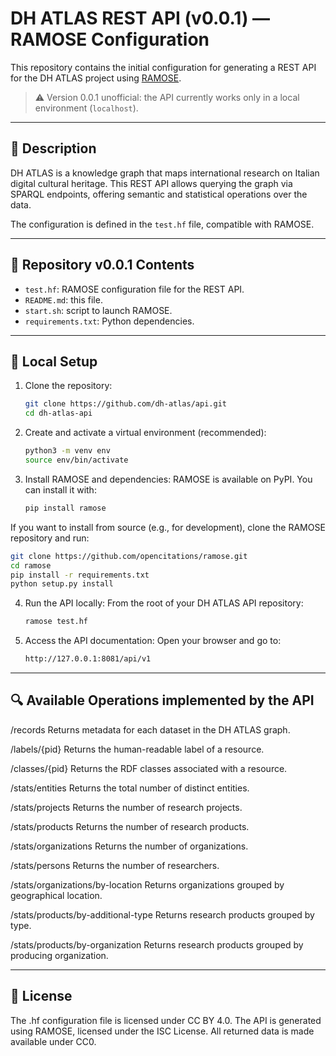 # DH ATLAS REST API (v0.0.1) — RAMOSE Configuration

This repository contains the initial configuration for generating a REST API for the DH ATLAS project using [RAMOSE](https://github.com/opencitations/ramose).

> ⚠️ Version 0.0.1 unofficial: the API currently works only in a local environment (`localhost`).

---

## 📘 Description

DH ATLAS is a knowledge graph that maps international research on Italian digital cultural heritage. This REST API allows querying the graph via SPARQL endpoints, offering semantic and statistical operations over the data.

The configuration is defined in the `test.hf` file, compatible with RAMOSE.

---

## 📂 Repository v0.0.1 Contents

- `test.hf`: RAMOSE configuration file for the REST API.
- `README.md`: this file.
- `start.sh`: script to launch RAMOSE.
- `requirements.txt`: Python dependencies.

---

## 🚀 Local Setup

1. Clone the repository:
   ```bash
   git clone https://github.com/dh-atlas/api.git
   cd dh-atlas-api
   ```
2. Create and activate a virtual environment (recommended):
   ```bash
   python3 -m venv env
   source env/bin/activate
   ```
3. Install RAMOSE and dependencies: RAMOSE is available on PyPI. You can install it with:
   ```bash
   pip install ramose
   ```
If you want to install from source (e.g., for development), clone the RAMOSE repository and run:
```bash
git clone https://github.com/opencitations/ramose.git
cd ramose
pip install -r requirements.txt
python setup.py install
```
4. Run the API locally: From the root of your DH ATLAS API repository:
   ```bash
   ramose test.hf
   ```
5. Access the API documentation: Open your browser and go to:
   ```bash
   http://127.0.0.1:8081/api/v1
   ```
---

## 🔍 Available Operations implemented by the API

/records
Returns metadata for each dataset in the DH ATLAS graph.

/labels/{pid}
Returns the human-readable label of a resource.

/classes/{pid}
Returns the RDF classes associated with a resource.

/stats/entities
Returns the total number of distinct entities.

/stats/projects
Returns the number of research projects.

/stats/products
Returns the number of research products.

/stats/organizations
Returns the number of organizations.

/stats/persons
Returns the number of researchers.

/stats/organizations/by-location
Returns organizations grouped by geographical location.

/stats/products/by-additional-type
Returns research products grouped by type.

/stats/products/by-organization
Returns research products grouped by producing organization.

---

## 📜 License

The .hf configuration file is licensed under CC BY 4.0.
The API is generated using RAMOSE, licensed under the ISC License.
All returned data is made available under CC0.

